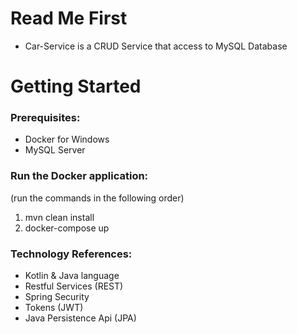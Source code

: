 # Read Me First
* Car-Service is a CRUD Service that access to MySQL Database
# Getting Started
### Prerequisites:
* Docker for Windows
* MySQL Server
### Run the Docker application:
(run the commands in the following order)
1) mvn clean install
2) docker-compose up
### Technology References:
* Kotlin & Java language
* Restful Services (REST)
* Spring Security 
* Tokens (JWT)
* Java Persistence Api (JPA)